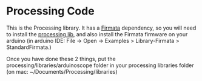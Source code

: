 # Processing Code

This is the Processing library. It has a [Firmata](http://firmata.org) dependency, so you will need to install the [processing lib](http://www.arduino.cc/playground/Interfacing/Processing), and also install the Firmata firmware on your arduino (in arduino IDE: File -> Open -> Examples > Library-Firmata > StandardFirmata.)

Once you have done these 2 things, put the processing/libraries/arduinoscope folder in your processing libraries folder (on mac: ~/Documents/Processing/libraries)
